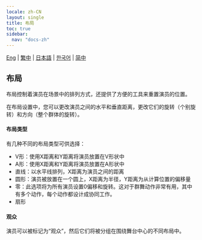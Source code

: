 ```yaml
---
locale: zh-CN
layout: single
title: 布局
toc: true
sidebar:
  nav: "docs-zh"
---
```

[Eng](/dancexr/features/formation) | [繁中](/tw/dancexr/features/formation) | [日本語](/jp/dancexr/features/formation) | [한국어](/kr/dancexr/features/formation) | [简中](/zh/dancexr/features/formation)


## 布局
布局控制着演员在场景中的排列方式，还提供了方便的工具来重置演员的位置。

在布局设置中，您可以更改演员之间的水平和垂直距离，更改它们的旋转（个别旋转）和方向（整个群体的旋转）。

#### 布局类型
有几种不同的布局类型可供选择：
* V形：使用X距离和Y距离将演员放置在V形状中
* A形：使用X距离和Y距离将演员放置在A形状中
* 直线：以水平线排列，X距离为演员之间的距离
* 圆形：演员被放置在一个圆上，X距离为半径，Y距离为从计算位置的偏移量
* 零：此选项将为所有演员设置0偏移和旋转。这对于群舞动作非常有用，其中有多个动作，每个动作都设计成协同工作。
* 扇形

#### 观众
演员可以被标记为“观众”，然后它们将被分组在围绕舞台中心的不同布局中。